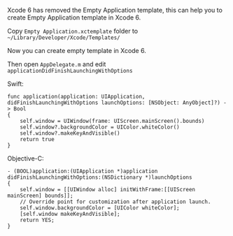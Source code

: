 Xcode 6 has removed the Empty Application template, this can help you to create Empty Application template in Xcode 6.

Copy `Empty Application.xctemplate` folder to `~/Library/Developer/Xcode/Templates/`

Now you can create empty template in Xcode 6.

Then open `AppDelegate.m` and edit `applicationDidFinishLaunchingWithOptions`

Swift:  

    func application(application: UIApplication, didFinishLaunchingWithOptions launchOptions: [NSObject: AnyObject]?) -> Bool 
    {
        self.window = UIWindow(frame: UIScreen.mainScreen().bounds)
        self.window?.backgroundColor = UIColor.whiteColor()
        self.window?.makeKeyAndVisible()
        return true
    }

Objective-C:

    - (BOOL)application:(UIApplication *)application didFinishLaunchingWithOptions:(NSDictionary *)launchOptions
    {
        self.window = [[UIWindow alloc] initWithFrame:[[UIScreen mainScreen] bounds]];
        // Override point for customization after application launch.
        self.window.backgroundColor = [UIColor whiteColor];
        [self.window makeKeyAndVisible];
        return YES;
    }
